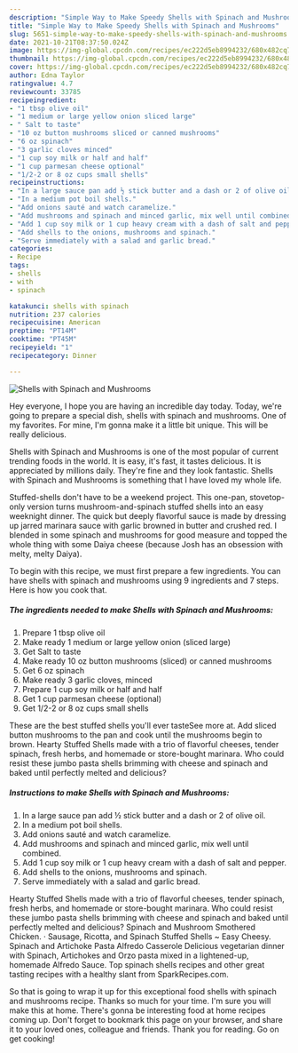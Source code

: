 ```yaml
---
description: "Simple Way to Make Speedy Shells with Spinach and Mushrooms"
title: "Simple Way to Make Speedy Shells with Spinach and Mushrooms"
slug: 5651-simple-way-to-make-speedy-shells-with-spinach-and-mushrooms
date: 2021-10-21T08:37:50.024Z
image: https://img-global.cpcdn.com/recipes/ec222d5eb8994232/680x482cq70/shells-with-spinach-and-mushrooms-recipe-main-photo.jpg
thumbnail: https://img-global.cpcdn.com/recipes/ec222d5eb8994232/680x482cq70/shells-with-spinach-and-mushrooms-recipe-main-photo.jpg
cover: https://img-global.cpcdn.com/recipes/ec222d5eb8994232/680x482cq70/shells-with-spinach-and-mushrooms-recipe-main-photo.jpg
author: Edna Taylor
ratingvalue: 4.7
reviewcount: 33785
recipeingredient:
- "1 tbsp olive oil"
- "1 medium or large yellow onion sliced large"
- " Salt to taste"
- "10 oz button mushrooms sliced or canned mushrooms"
- "6 oz spinach"
- "3 garlic cloves minced"
- "1 cup soy milk or half and half"
- "1 cup parmesan cheese optional"
- "1/2-2 or 8 oz cups small shells"
recipeinstructions:
- "In a large sauce pan add ½ stick butter and a dash or 2 of olive oil."
- "In a medium pot boil shells."
- "Add onions sauté and watch caramelize."
- "Add mushrooms and spinach and minced garlic, mix well until combined."
- "Add 1 cup soy milk or 1 cup heavy cream with a dash of salt and pepper."
- "Add shells to the onions, mushrooms and spinach."
- "Serve immediately with a salad and garlic bread."
categories:
- Recipe
tags:
- shells
- with
- spinach

katakunci: shells with spinach 
nutrition: 237 calories
recipecuisine: American
preptime: "PT14M"
cooktime: "PT45M"
recipeyield: "1"
recipecategory: Dinner

---
```



![Shells with Spinach and Mushrooms](https://img-global.cpcdn.com/recipes/ec222d5eb8994232/680x482cq70/shells-with-spinach-and-mushrooms-recipe-main-photo.jpg)

Hey everyone, I hope you are having an incredible day today. Today, we're going to prepare a special dish, shells with spinach and mushrooms. One of my favorites. For mine, I'm gonna make it a little bit unique. This will be really delicious.

Shells with Spinach and Mushrooms is one of the most popular of current trending foods in the world. It is easy, it's fast, it tastes delicious. It is appreciated by millions daily. They're fine and they look fantastic. Shells with Spinach and Mushrooms is something that I have loved my whole life.

Stuffed-shells don&#39;t have to be a weekend project. This one-pan, stovetop-only version turns mushroom-and-spinach stuffed shells into an easy weeknight dinner. The quick but deeply flavorful sauce is made by dressing up jarred marinara sauce with garlic browned in butter and crushed red. I blended in some spinach and mushrooms for good measure and topped the whole thing with some Daiya cheese (because Josh has an obsession with melty, melty Daiya).


To begin with this recipe, we must first prepare a few ingredients. You can have shells with spinach and mushrooms using 9 ingredients and 7 steps. Here is how you cook that.

<!--inarticleads1-->

##### The ingredients needed to make Shells with Spinach and Mushrooms:

1. Prepare 1 tbsp olive oil
1. Make ready 1 medium or large yellow onion (sliced large)
1. Get  Salt to taste
1. Make ready 10 oz button mushrooms (sliced) or canned mushrooms
1. Get 6 oz spinach
1. Make ready 3 garlic cloves, minced
1. Prepare 1 cup soy milk or half and half
1. Get 1 cup parmesan cheese (optional)
1. Get 1/2-2 or 8 oz cups small shells


These are the best stuffed shells you&#39;ll ever tasteSee more at. Add sliced button mushrooms to the pan and cook until the mushrooms begin to brown. Hearty Stuffed Shells made with a trio of flavorful cheeses, tender spinach, fresh herbs, and homemade or store-bought marinara. Who could resist these jumbo pasta shells brimming with cheese and spinach and baked until perfectly melted and delicious? 

<!--inarticleads2-->

##### Instructions to make Shells with Spinach and Mushrooms:

1. In a large sauce pan add ½ stick butter and a dash or 2 of olive oil.
1. In a medium pot boil shells.
1. Add onions sauté and watch caramelize.
1. Add mushrooms and spinach and minced garlic, mix well until combined.
1. Add 1 cup soy milk or 1 cup heavy cream with a dash of salt and pepper.
1. Add shells to the onions, mushrooms and spinach.
1. Serve immediately with a salad and garlic bread.


Hearty Stuffed Shells made with a trio of flavorful cheeses, tender spinach, fresh herbs, and homemade or store-bought marinara. Who could resist these jumbo pasta shells brimming with cheese and spinach and baked until perfectly melted and delicious? Spinach and Mushroom Smothered Chicken. · Sausage, Ricotta, and Spinach Stuffed Shells ~ Easy Cheesy. Spinach and Artichoke Pasta Alfredo Casserole Delicious vegetarian dinner with Spinach, Artichokes and Orzo pasta mixed in a lightened-up, homemade Alfredo Sauce. Top spinach shells recipes and other great tasting recipes with a healthy slant from SparkRecipes.com. 

So that is going to wrap it up for this exceptional food shells with spinach and mushrooms recipe. Thanks so much for your time. I'm sure you will make this at home. There's gonna be interesting food at home recipes coming up. Don't forget to bookmark this page on your browser, and share it to your loved ones, colleague and friends. Thank you for reading. Go on get cooking!
